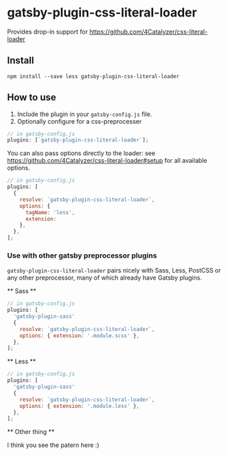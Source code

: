 # gatsby-plugin-css-literal-loader

Provides drop-in support for https://github.com/4Catalyzer/css-literal-loader

## Install

`npm install --save less gatsby-plugin-css-literal-loader`

## How to use

1.  Include the plugin in your `gatsby-config.js` file.
2.  Optionally configure for a css-preprocesser

```javascript
// in gatsby-config.js
plugins: [`gatsby-plugin-css-literal-loader`];
```

You can also pass options directly to the loader: see https://github.com/4Catalyzer/css-literal-loader#setup
for all available options.

```javascript
// in gatsby-config.js
plugins: [
  {
    resolve: `gatsby-plugin-css-literal-loader`,
    options: {
      tagName: 'less',
      extension:
    },
  },
];
```

### Use with other gatsby preprocessor plugins

`gatsby-plugin-css-literal-loader` pairs nicely with Sass, Less, PostCSS or any other preprocessor, many of which already have Gatsby plugins.

** Sass **

```javascript
// in gatsby-config.js
plugins: [
  'gatsby-plugin-sass'
  {
    resolve: `gatsby-plugin-css-literal-loader`,
    options: { extension: '.module.scss' },
  },
];
```

** Less **

```javascript
// in gatsby-config.js
plugins: [
  'gatsby-plugin-sass'
  {
    resolve: `gatsby-plugin-css-literal-loader`,
    options: { extension: '.module.less' },
  },
];
```

** Other thing **

I think you see the patern here :)
